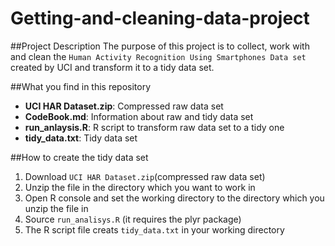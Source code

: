 # Getting-and-cleaning-data-project
##Project Description
The purpose of this project is to collect, work with and clean the `Human Activity Recognition Using Smartphones Data set` created by UCI and transform it to a tidy data set.

##What you find in this repository
* **UCI HAR Dataset.zip**: Compressed raw data set
* **CodeBook.md**: Information about raw and tidy data set
* **run_anlaysis.R**: R script to transform raw data set to a tidy one
* **tidy_data.txt**: Tidy data set

##How to create the tidy data set
1. Download `UCI HAR Dataset.zip`(compressed raw data set)
2. Unzip the file in the directory which you want to work in
3. Open R console and set the working directory to the directory which you unzip the file in
4. Source `run_analisys.R` (it requires the plyr package)
5. The R script file creats `tidy_data.txt` in your working directory
